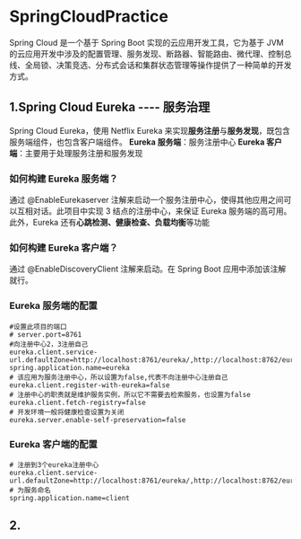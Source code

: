 # SpringCloudPractice
Spring Cloud 是一个基于 Spring Boot 实现的云应用开发工具，它为基于 JVM 的云应用开发中涉及的配置管理、服务发现、断路器、智能路由、微代理、控制总线、全局锁、决策竞选、分布式会话和集群状态管理等操作提供了一种简单的开发方式。
## 1.Spring Cloud Eureka ---- 服务治理
Spring Cloud Eureka，使用 Netflix Eureka 来实现**服务注册**与**服务发现**，既包含服务端组件，也包含客户端组件。
**Eureka 服务端**：服务注册中心
**Eureka 客户端**：主要用于处理服务注册和服务发现
### 如何构建 Eureka 服务端？
通过 @EnableEurekaserver 注解来启动一个服务注册中心，使得其他应用之间可以互相对话。此项目中实现 3 结点的注册中心，来保证 Eureka 服务端的高可用。此外，Eureka 还有**心跳检测、健康检查、负载均衡**等功能
### 如何构建 Eureka 客户端？
通过 @EnableDiscoveryClient 注解来启动。在 Spring Boot 应用中添加该注解就行。
### Eureka 服务端的配置
```
#设置此项目的端口
# server.port=8761
#向注册中心2，3注册自己
eureka.client.service-url.defaultZone=http://localhost:8761/eureka/,http://localhost:8762/eureka/
spring.application.name=eureka
# 该应用为服务注册中心，所以设置为false,代表不向注册中心注册自己
eureka.client.register-with-eureka=false
# 注册中心的职责就是维护服务实例，所以它不需要去检索服务，也设置为false
eureka.client.fetch-registry=false
# 开发环境一般将健康检查设置为关闭
eureka.server.enable-self-preservation=false
```
### Eureka 客户端的配置
```
# 注册到3个eureka注册中心
eureka.client.service-url.defaultZone=http://localhost:8761/eureka/,http://localhost:8762/eureka/,http://localhost:8763/eureka/
# 为服务命名
spring.application.name=client
```
## 2.

